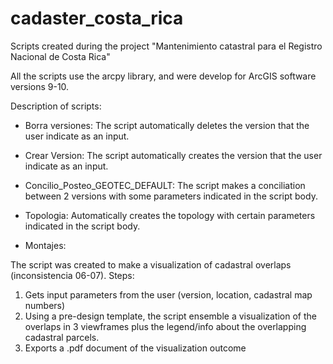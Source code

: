 # cadaster_costa_rica
Scripts created during the project "Mantenimiento catastral para el Registro Nacional de Costa Rica"

All the scripts use the arcpy library, and were develop for ArcGIS software versions 9-10.

Description of scripts:

- Borra versiones:
The script automatically deletes the version that the user indicate as an input.

- Crear Version:
The script automatically creates the version that the user indicate as an input.

- Concilio_Posteo_GEOTEC_DEFAULT:
The script makes a conciliation between 2 versions with some parameters indicated in the script body.

- Topologia:
Automatically creates the topology with certain parameters indicated in the script body.

- Montajes:

The script was created to make a visualization of cadastral overlaps (inconsistencia 06-07). Steps:
  1. Gets input parameters from the user (version, location, cadastral map numbers)
  2. Using a pre-design template, the script ensemble a visualization of the overlaps in 3 viewframes plus the legend/info about the overlapping cadastral parcels.
  3. Exports a .pdf document of the visualization outcome
  
